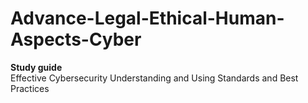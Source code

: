 # Advance-Legal-Ethical-Human-Aspects-Cyber

**Study guide** <br>
Effective Cybersecurity Understanding and Using Standards and Best Practices


